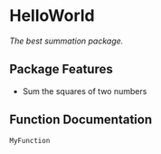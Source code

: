 # HelloWorld
*The best summation package.*
## Package Features
- Sum the squares of two numbers
## Function Documentation
```@docs
MyFunction
```

